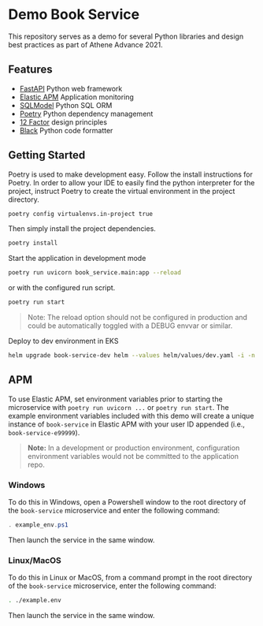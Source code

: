 # Demo Book Service

This repository serves as a demo for several Python libraries and design best practices as part of Athene Advance 2021.

## Features

- [FastAPI](https://fastapi.tiangolo.com/) Python web framework
- [Elastic APM](https://www.elastic.co/guide/en/apm/agent/python/current/index.html) Application monitoring
- [SQLModel](https://sqlmodel.tiangolo.com/) Python SQL ORM
- [Poetry](https://python-poetry.org/) Python dependency management
- [12 Factor](https://12factor.net/) design principles
- [Black](https://github.com/psf/black) Python code formatter

## Getting Started

Poetry is used to make development easy.
Follow the install instructions for Poetry.
In order to allow your IDE to easily find the python interpreter for the project, instruct Poetry to create the virtual environment in the project directory.

```bash
poetry config virtualenvs.in-project true
```

Then simply install the project dependencies.

```bash
poetry install
```

Start the application in development mode

```bash
poetry run uvicorn book_service.main:app --reload
```

or with the configured run script.

```bash
poetry run start
```

> Note: The reload option should not be configured in production and could be automatically toggled with a DEBUG envvar or similar.

Deploy to dev environment in EKS

```bash
helm upgrade book-service-dev helm --values helm/values/dev.yaml -i -n microservice-demo
```

## APM

To use Elastic APM, set environment variables prior to starting the microservice with `poetry run uvicorn ...` or `poetry run start`. The example environment variables included with this demo will create a unique instance of `book-service` in Elastic APM with your user ID appended (i.e., `book-service-e99999`).

> **Note:** In a development or production environment, configuration environment variables would not be committed to the application repo.

### Windows

To do this in Windows, open a Powershell window to the root directory of the `book-service` microservice and enter the following command:

```ps1
. example_env.ps1
```

Then launch the service in the same window.

### Linux/MacOS

To do this in Linux or MacOS, from a command prompt in the root directory of the `book-service` microservice, enter the following command:

```bash
. ./example.env
```

Then launch the service in the same window.
